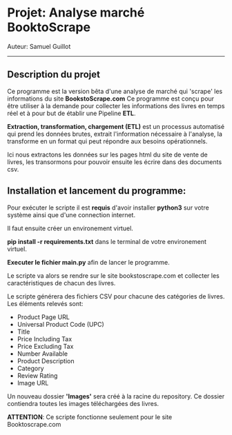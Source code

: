 # Projet: Analyse marché BooktoScrape
Auteur: Samuel Guillot

---

##  Description du projet  
Ce programme est la version bêta d'une analyse de marché qui 'scrape' les informations du site **BookstoScrape.com**
Ce programme est conçu pour être utiliser à la demande pour collecter les informations des livres en temps réel et à pour but de établir une Pipeline **ETL**.  

**Extraction, transformation, chargement (ETL)** est un processus automatisé qui prend les données brutes, extrait l'information nécessaire à l'analyse, la transforme en un format qui peut répondre aux besoins opérationnels.  

 Ici nous extractons les données sur les pages html du site de vente de livres, les transormons pour pouvoir ensuite les écrire dans des documents csv.



## Installation et lancement du programme: 

Pour exécuter le scripte il est **requis** d'avoir installer **python3** sur votre système ainsi que d'une connection internet.  

Il faut ensuite créer un environement virtuel.  

**pip install -r requirements.txt** dans le terminal de votre environement virtuel.

**Executer le fichier main.py** afin de lancer le programme. 

Le scripte va alors se rendre sur le site bookstoscrape.com et collecter les caractéristiques de chacun des livres. 

Le scripte générera des fichiers CSV pour chacune des catégories de livres. 
Les éléments relevés sont: 
- Product Page URL
- Universal Product Code (UPC)
- Title
- Price Including Tax
- Price Excluding Tax
- Number Available
- Product Description
- Category
- Review Rating
- Image URL

Un nouveau dossier **'Images'**  sera créé à la racine du repository. Ce dossier contiendra toutes les images téléchargées des livres. 

**ATTENTION**: Ce scripte fonctionne seulement pour le site Booktoscrape.com

